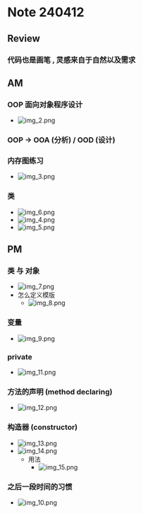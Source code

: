 # Note 240412

## Review

### 代码也是画笔 , 灵感来自于自然以及需求

## AM

### OOP 面向对象程序设计
- ![img_2.png](img_2.png)

### OOP -> OOA (分析) / OOD (设计)

### 内存图练习
- ![img_3.png](img_3.png)

### 类
- ![img_6.png](img_6.png)
- ![img_4.png](img_4.png)
- ![img_5.png](img_5.png)

## PM

### 类 与 对象
- ![img_7.png](img_7.png)
- 怎么定义模版
  - ![img_8.png](img_8.png)

### 变量
- ![img_9.png](img_9.png)

### private
- ![img_11.png](img_11.png)

### 方法的声明 (method declaring)
- ![img_12.png](img_12.png)

### 构造器 (constructor)
- ![img_13.png](img_13.png)
- ![img_14.png](img_14.png)
  - 用法
    - ![img_15.png](img_15.png)
### 之后一段时间的习惯
- ![img_10.png](img_10.png)

